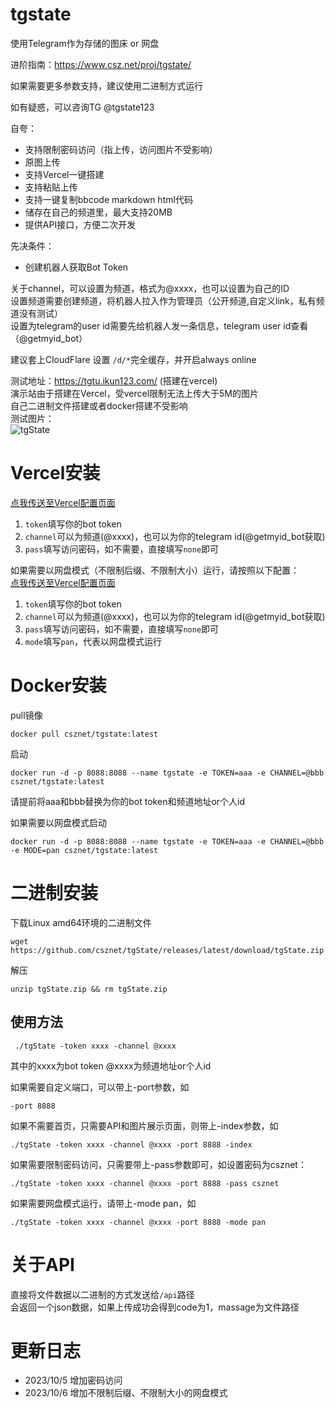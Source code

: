 # tgstate

使用Telegram作为存储的图床 or 网盘  

进阶指南：https://www.csz.net/proj/tgstate/  

如果需要更多参数支持，建议使用二进制方式运行  

如有疑惑，可以咨询TG @tgstate123  

自夸：
 - 支持限制密码访问（指上传，访问图片不受影响）
 - 原图上传
 - 支持Vercel一键搭建
 - 支持粘贴上传
 - 支持一键复制bbcode markdown html代码
 - 储存在自己的频道里，最大支持20MB
 - 提供API接口，方便二次开发

先决条件：
 - 创建机器人获取Bot Token

关于channel，可以设置为频道，格式为@xxxx，也可以设置为自己的ID  
设置频道需要创建频道，将机器人拉入作为管理员（公开频道,自定义link，私有频道没有测试）  
设置为telegram的user id需要先给机器人发一条信息，telegram user id查看（@getmyid_bot）

建议套上CloudFlare 设置 ```/d/*```完全缓存，并开启always online  

测试地址：https://tgtu.ikun123.com/  (搭建在vercel)  
演示站由于搭建在Vercel，受vercel限制无法上传大于5M的图片  
自己二进制文件搭建或者docker搭建不受影响  
测试图片：  
![tgState](https://tgtu.ikun123.com/img/364.jpg)  


Vercel安装
====

[点我传送至Vercel配置页面](https://vercel.com/new/clone?repository-url=https%3A%2F%2Fgithub.com%2Fcsznet%2FtgState&env=token&env=channel&env=pass&project-name=tgState&repository-name=tgState)  

 1. ```token```填写你的bot token  
 2. ```channel```可以为频道(@xxxx)，也可以为你的telegram id(@getmyid_bot获取)  
 3. ```pass```填写访问密码，如不需要，直接填写```none```即可

 如果需要以网盘模式（不限制后缀、不限制大小）运行，请按照以下配置：  
 [点我传送至Vercel配置页面](https://vercel.com/new/clone?repository-url=https%3A%2F%2Fgithub.com%2Fcsznet%2FtgState&env=token&env=channel&env=pass&env=mode&project-name=tgState&repository-name=tgState)  

 1. ```token```填写你的bot token  
 2. ```channel```可以为频道(@xxxx)，也可以为你的telegram id(@getmyid_bot获取)  
 3. ```pass```填写访问密码，如不需要，直接填写```none```即可
 4. ```mode```填写```pan```，代表以网盘模式运行  

Docker安装
====

pull镜像
```
docker pull csznet/tgstate:latest
```

启动
```
docker run -d -p 8088:8088 --name tgstate -e TOKEN=aaa -e CHANNEL=@bbb csznet/tgstate:latest
```

请提前将aaa和bbb替换为你的bot token和频道地址or个人id  

如果需要以网盘模式启动  

```
docker run -d -p 8088:8088 --name tgstate -e TOKEN=aaa -e CHANNEL=@bbb -e MODE=pan csznet/tgstate:latest
```


 二进制安装
====
 下载Linux amd64环境的二进制文件
 ```
 wget https://github.com/csznet/tgState/releases/latest/download/tgState.zip
 ```
 解压
 ```
 unzip tgState.zip && rm tgState.zip
 ```
 使用方法
----

```
 ./tgState -token xxxx -channel @xxxx
```

其中的xxxx为bot token @xxxx为频道地址or个人id

如果需要自定义端口，可以带上-port参数，如
```
-port 8888
```
如果不需要首页，只需要API和图片展示页面，则带上-index参数，如
```
./tgState -token xxxx -channel @xxxx -port 8888 -index
```  
如果需要限制密码访问，只需要带上-pass参数即可，如设置密码为csznet：  
```
./tgState -token xxxx -channel @xxxx -port 8888 -pass csznet
```

如果需要网盘模式运行，请带上-mode pan，如  

```
./tgState -token xxxx -channel @xxxx -port 8888 -mode pan
```

关于API  
====

直接将文件数据以二进制的方式发送给```/api```路径  
会返回一个json数据，如果上传成功会得到code为1，massage为文件路径    

更新日志
===

  - 2023/10/5 增加密码访问
  - 2023/10/6 增加不限制后缀、不限制大小的网盘模式